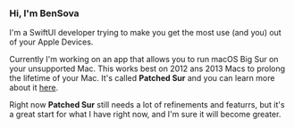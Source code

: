 ### Hi, I'm BenSova

I'm a SwiftUI developer trying to make you get the most use (and you) out of your Apple Devices.

Currently I'm working on an app that allows you to run macOS Big Sur on your unsupported Mac. This works best on 2012 ans 2013 Macs to prolong the lifetime of your Mac. It's called **Patched Sur** and you can learn more about it [here](https://github.com/BenSova/Patched-Sur).

Right now **Patched Sur** still needs a lot of refinements and featurrs, but it's a great start for what I have right now, and I'm sure it will become greater.

<!--
**BenSova/BenSova** is a ✨ _special_ ✨ repository because its `README.md` (this file) appears on your GitHub profile.

Here are some ideas to get you started:

- 🔭 I’m currently working on ...
- 🌱 I’m currently learning ...
- 👯 I’m looking to collaborate on ...
- 🤔 I’m looking for help with ...
- 💬 Ask me about ...
- 📫 How to reach me: ...
- 😄 Pronouns: ...
- ⚡ Fun fact: ...
-->
